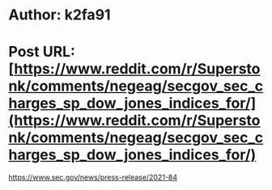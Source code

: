# Author: k2fa91
# Post URL: [https://www.reddit.com/r/Superstonk/comments/negeag/secgov_sec_charges_sp_dow_jones_indices_for/](https://www.reddit.com/r/Superstonk/comments/negeag/secgov_sec_charges_sp_dow_jones_indices_for/)


https://www.sec.gov/news/press-release/2021-84
